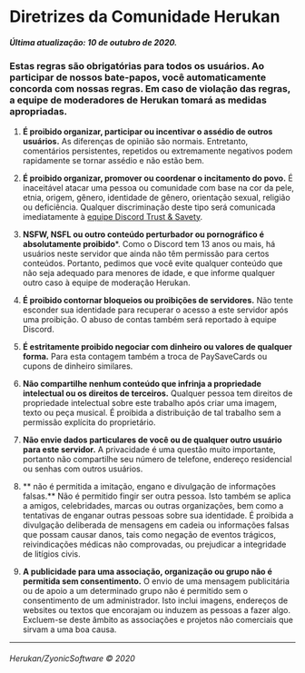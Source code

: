 # **Diretrizes da Comunidade Herukan**

##### **Última atualização: 10 de outubro de 2020.**

### Estas regras são obrigatórias para todos os usuários. Ao participar de nossos bate-papos, você automaticamente concorda com nossas regras. Em caso de violação das regras, a equipe de moderadores de Herukan tomará as medidas apropriadas.

1. **É proibido organizar, participar ou incentivar o assédio de outros usuários.**
As diferenças de opinião são normais. Entretanto, comentários persistentes, repetidos ou extremamente negativos podem rapidamente se tornar assédio e não estão bem.

2. **É proibido organizar, promover ou coordenar o incitamento do povo.**
É inaceitável atacar uma pessoa ou comunidade com base na cor da pele, etnia, origem, gênero, identidade de gênero, orientação sexual, religião ou deficiência. Qualquer discriminação deste tipo será comunicada imediatamente à [equipe Discord Trust & Savety](https://support.discord.com/hc/en-us/requests/new?ticket_form_id=360000029731).

3. **NSFW, NSFL ou outro conteúdo perturbador ou pornográfico é absolutamente proibido***.
Como o Discord tem 13 anos ou mais, há usuários neste servidor que ainda não têm permissão para certos conteúdos. Portanto, pedimos que você evite qualquer conteúdo que não seja adequado para menores de idade, e que informe qualquer outro caso à equipe de moderação Herukan.

4. **É proibido contornar bloqueios ou proibições de servidores.**
Não tente esconder sua identidade para recuperar o acesso a este servidor após uma proibição. O abuso de contas também será reportado à equipe Discord.

5. **É estritamente proibido negociar com dinheiro ou valores de qualquer forma.**
Para esta contagem também a troca de PaySaveCards ou cupons de dinheiro similares.

6. **Não compartilhe nenhum conteúdo que infrinja a propriedade intelectual ou os direitos de terceiros.**
Qualquer pessoa tem direitos de propriedade intelectual sobre este trabalho após criar uma imagem, texto ou peça musical. É proibida a distribuição de tal trabalho sem a permissão explícita do proprietário.

7. **Não envie dados particulares de você ou de qualquer outro usuário para este servidor.**
A privacidade é uma questão muito importante, portanto não compartilhe seu número de telefone, endereço residencial ou senhas com outros usuários.

8. ** não é permitida a imitação, engano e divulgação de informações falsas.**
Não é permitido fingir ser outra pessoa. Isto também se aplica a amigos, celebridades, marcas ou outras organizações, bem como a tentativas de enganar outras pessoas sobre sua identidade. É proibida a divulgação deliberada de mensagens em cadeia ou informações falsas que possam causar danos, tais como negação de eventos trágicos, reivindicações médicas não comprovadas, ou prejudicar a integridade de litígios civis.

9. **A publicidade para uma associação, organização ou grupo não é permitida sem consentimento.**
O envio de uma mensagem publicitária ou de apoio a um determinado grupo não é permitido sem o consentimento de um administrador. Isto inclui imagens, endereços de websites ou textos que encorajam ou induzem as pessoas a fazer algo. Excluem-se deste âmbito as associações e projetos não comerciais que sirvam a uma boa causa.

---

###### Herukan/ZyonicSoftware © 2020
